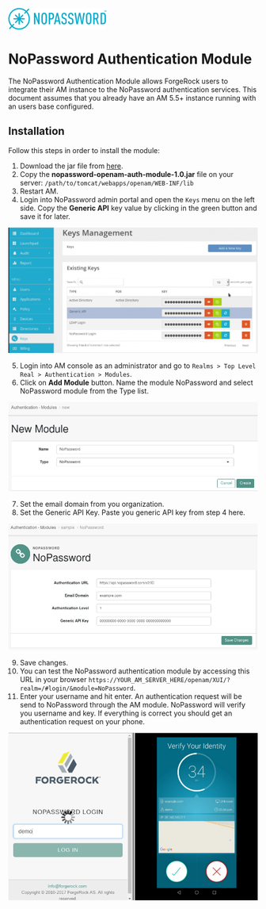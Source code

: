 ![image alt text](/images/nopassword_logo.png)

# NoPassword Authentication Module

The NoPassword Authentication Module allows ForgeRock users to integrate their AM instance to the NoPassword authentication services.
This document assumes that you already have an AM 5.5+ instance running with an users base configured.

## Installation

Follow this steps in order to install the module:

1. Download the jar file from [here](target/nopassword-openam-auth-module-1.0.jar).
2. Copy the **nopassword-openam-auth-module-1.0.jar** file on your server: `/path/to/tomcat/webapps/openam/WEB-INF/lib`
3. Restart AM.
4. Login into NoPassword admin portal and open the `Keys` menu on the left side. Copy the **Generic API** key value by clicking in the green button and save it for later.

![image alt text](/images/generic_api_key.png)

5. Login into AM console as an administrator and go to `Realms > Top Level Real > Authentication > Modules`.
6. Click on **Add Module** button. Name the module NoPassword and select NoPassword module from the Type list.

![image](/images/add_module_1.png)

7. Set the email domain from you organization.
8. Set the Generic API Key. Paste you generic API key from step 4 here.

![image alt text](/images/add_module_2.png)

9. Save changes.
10. You can test the NoPassword authentication module by accessing this URL in your browser `https://YOUR_AM_SERVER_HERE/openam/XUI/?realm=/#login/&module=NoPassword`.</br>
11. Enter your username and hit enter. An authentication request will be send to NoPassword through the AM module. NoPassword will verify you username and key. If everything is correct you should get an authentication request on your phone.

![image](/images/demo_auth.png)